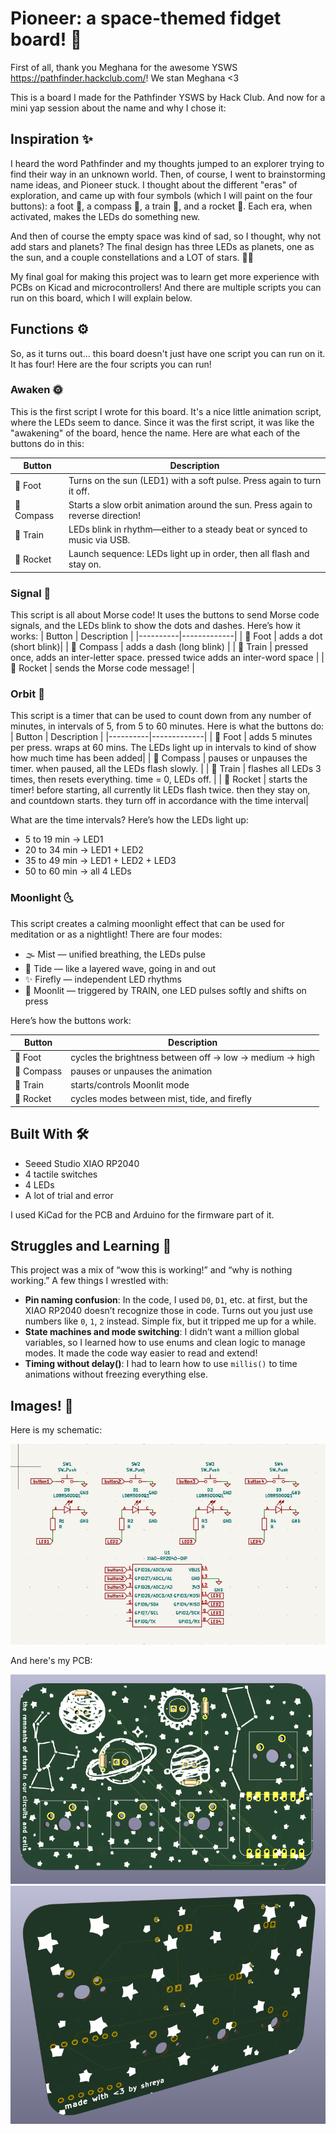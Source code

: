 # Pioneer: a space-themed fidget board! 🚀

First of all, thank you Meghana for the awesome YSWS https://pathfinder.hackclub.com/! We stan Meghana <3

This is a board I made for the Pathfinder YSWS by Hack Club. And now for a mini yap session
about the name and why I chose it:

## Inspiration ✨
I heard the word Pathfinder and my thoughts jumped to an explorer trying to find their way in an unknown world. Then, of course, I went to brainstorming name ideas, and Pioneer stuck. I thought about the different "eras" of exploration, and came up with four symbols (which I will paint on the four buttons): a foot 👣, a compass 🧭, a train 🚂, and a rocket 🚀. Each era, when activated, makes the LEDs do something new.

And then of course the empty space was kind of sad, so I thought, why not add stars and planets? The final design has three LEDs as planets, one as the sun, and a couple constellations and a LOT of stars. 💖✨

My final goal for making this project was to learn get more experience with PCBs on Kicad and microcontrollers! And there are multiple scripts you can run on this board, which I will explain below.

## Functions ⚙️
So, as it turns out... this board doesn't just have one script you can run on it. It has four! Here are the four scripts you can run!

### Awaken 🌞
This is the first script I wrote for this board. It's a nice little animation script, where the LEDs seem to dance. Since it was the first script, it was like the "awakening" of the board, hence the name. Here are what each of the buttons do in this:

| Button     | Description |
|----------|-------------|
| 👣 Foot   | Turns on the sun (LED1) with a soft pulse. Press again to turn it off. |
| 🧭 Compass | Starts a slow orbit animation around the sun. Press again to reverse direction! |
| 🚂 Train  | LEDs blink in rhythm—either to a steady beat or synced to music via USB. |
| 🚀 Rocket | Launch sequence: LEDs light up in order, then all flash and stay on. |

### Signal 📡
This script is all about Morse code! It uses the buttons to send Morse code signals, and the LEDs blink to show the dots and dashes. Here’s how it works:
| Button     | Description |
|----------|-------------|
| 👣 Foot   | adds a dot (short blink)|
| 🧭 Compass | adds a dash (long blink) |
| 🚂 Train  | pressed once, adds an inter-letter space. pressed twice adds an inter-word space |
| 🚀 Rocket | sends the Morse code message! |

### Orbit 🌌
This script is a timer that can be used to count down from any number of minutes, in intervals of 5, from 5 to 60 minutes. Here is what the buttons do:
| Button     | Description |
|----------|-------------|
| 👣 Foot   | adds 5 minutes per press. wraps at 60 mins. The LEDs light up in intervals to kind of show how much time has been added|
| 🧭 Compass | pauses or unpauses the timer. when paused, all the LEDs flash slowly. |
| 🚂 Train  | flashes all LEDs 3 times, then resets everything. time = 0, LEDs off. |
| 🚀 Rocket | starts the timer! before starting, all currently lit LEDs flash twice. then they stay on, and countdown starts. they turn off in accordance with the time interval|

What are the time intervals? Here’s how the LEDs light up:
- 5 to 19 min -> LED1
- 20 to 34 min -> LED1 + LED2
- 35 to 49 min -> LED1 + LED2 + LED3
- 50 to 60 min -> all 4 LEDs

### Moonlight 🌜
This script creates a calming moonlight effect that can be used for meditation or as a nightlight! 
There are four modes:
- 🌫️ Mist — unified breathing, the LEDs pulse
- 🌊 Tide — like a layered wave, going in and out
- ✨ Firefly — independent LED rhythms
- 🌙 Moonlit — triggered by TRAIN, one LED pulses softly and shifts on press

Here’s how the buttons work:

| Button     | Description |
|----------|-------------|
| 👣 Foot   | cycles the brightness between off -> low -> medium -> high  |
| 🧭 Compass | pauses or unpauses the animation |
| 🚂 Train  | starts/controls Moonlit mode |
| 🚀 Rocket | cycles modes between mist, tide, and firefly |

## Built With 🛠️

- Seeed Studio XIAO RP2040
- 4 tactile switches
- 4 LEDs
- A lot of trial and error

I used KiCad for the PCB and Arduino for the firmware part of it.

## Struggles and Learning 🌱

This project was a mix of “wow this is working!” and “why is nothing working.” A few things I wrestled with:

- **Pin naming confusion**: In the code, I used `D0`, `D1`, etc. at first, but the XIAO RP2040 doesn’t recognize those in code. Turns out you just use numbers like `0`, `1`, `2` instead. Simple fix, but it tripped me up for a while.
- **State machines and mode switching**: I didn’t want a million global variables, so I learned how to use enums and clean logic to manage modes. It made the code way easier to read and extend!
- **Timing without delay()**: I had to learn how to use `millis()` to time animations without freezing everything else.

## Images! 📸
Here is my schematic: 

![pioneer schematic](images/schematic.png)

And here's my PCB:

![PCB front](images/pcb_front.png)
![PCB back](images/pcb_back.png)